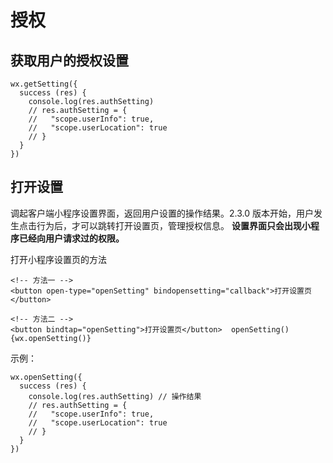 # 授权
## 获取用户的授权设置
```
wx.getSetting({
  success (res) {
    console.log(res.authSetting)
    // res.authSetting = {
    //   "scope.userInfo": true,
    //   "scope.userLocation": true
    // }
  }
})
```

## 打开设置
调起客户端小程序设置界面，返回用户设置的操作结果。2.3.0 版本开始，用户发生点击行为后，才可以跳转打开设置页，管理授权信息。
**设置界面只会出现小程序已经向用户请求过的权限。**

打开小程序设置页的方法
```
<!-- 方法一 -->
<button open-type="openSetting" bindopensetting="callback">打开设置页</button>

<!-- 方法二 -->
<button bindtap="openSetting">打开设置页</button>  openSetting() {wx.openSetting()}
```

示例：

```
wx.openSetting({
  success (res) {
    console.log(res.authSetting) // 操作结果
    // res.authSetting = {
    //   "scope.userInfo": true,
    //   "scope.userLocation": true
    // }
  }
})
```